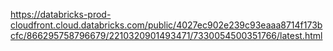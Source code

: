 https://databricks-prod-cloudfront.cloud.databricks.com/public/4027ec902e239c93eaaa8714f173bcfc/866295758796679/2210320901493471/7330054500351766/latest.html
